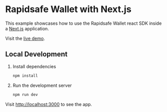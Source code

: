 # Rapidsafe Wallet with Next.js

This example showcases how to use the Rapidsafe Wallet react SDK inside a [Next.js](https://nextjs.org/) application.

Visit the [live demo](https://rapidsafe.sample.openfort.xyz/).

## Local Development
1. Install dependencies

   ```bash
   npm install
   ```

2. Run the development server

   ```bash
   npm run dev
   ```

Visit [http://localhost:3000](http://localhost:3000) to see the app.